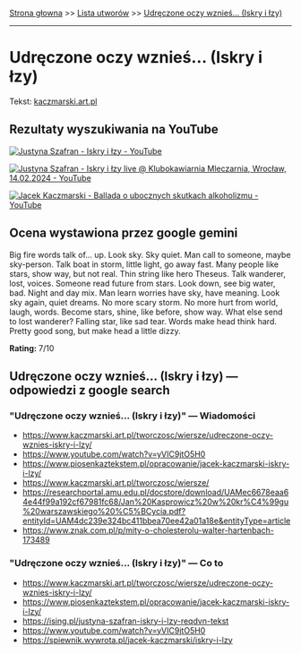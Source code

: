 [Strona głowna](../index.md) >> [Lista utworów](../list.md) >> [Udręczone oczy wznieś… (Iskry i łzy)](612.md)

---

# Udręczone oczy wznieś… (Iskry i łzy)

Tekst: [kaczmarski.art.pl](https://www.kaczmarski.art.pl/tworczosc/wiersze/udreczone-oczy-wznies-iskry-i-lzy/)

## Rezultaty wyszukiwania na YouTube

[![Justyna Szafran - Iskry i łzy - YouTube](http://img.youtube.com/vi/yVIC9jtO5H0/0.jpg)](https://www.youtube.com/watch?v=yVIC9jtO5H0 "Justyna Szafran - Iskry i łzy - YouTube")

[![Justyna Szafran - Iskry i łzy live @ Klubokawiarnia Mleczarnia, Wrocław, 14.02.2024 - YouTube](http://img.youtube.com/vi/PzbKlSLZclk/0.jpg)](https://www.youtube.com/watch?v=PzbKlSLZclk "Justyna Szafran - Iskry i łzy live @ Klubokawiarnia Mleczarnia, Wrocław, 14.02.2024 - YouTube")

[![Jacek Kaczmarski - Ballada o ubocznych skutkach alkoholizmu - YouTube](http://img.youtube.com/vi/VILElHYr0-w/0.jpg)](https://www.youtube.com/watch?v=VILElHYr0-w "Jacek Kaczmarski - Ballada o ubocznych skutkach alkoholizmu - YouTube")

## Ocena wystawiona przez google gemini

Big fire words talk of... up. Look sky. Sky quiet. Man call to someone, maybe sky-person. Talk boat in storm, little light, go away fast. Many people like stars, show way, but not real. Thin string like hero Theseus. Talk wanderer, lost, voices. Someone read future from stars. Look down, see big water, bad. Night and day mix. Man learn worries have sky, have meaning. Look sky again, quiet dreams. No more scary storm. No more hurt from world, laugh, words. Become stars, shine, like before, show way. What else send to lost wanderer? Falling star, like sad tear. Words make head think hard. Pretty good song, but make head a little dizzy.

**Rating:** 7/10 


## Udręczone oczy wznieś… (Iskry i łzy) — odpowiedzi z google search

### "Udręczone oczy wznieś… (Iskry i łzy)" — Wiadomości

 - <https://www.kaczmarski.art.pl/tworczosc/wiersze/udreczone-oczy-wznies-iskry-i-lzy/>
 - <https://www.youtube.com/watch?v=yVIC9jtO5H0>
 - <https://www.piosenkaztekstem.pl/opracowanie/jacek-kaczmarski-iskry-i-lzy/>
 - <https://www.kaczmarski.art.pl/tworczosc/wiersze/>
 - <https://researchportal.amu.edu.pl/docstore/download/UAMec6678eaa64e44f99a192cf67981fc68/Jan%20Kasprowicz%20w%20kr%C4%99gu%20warszawskiego%20%C5%BCycia.pdf?entityId=UAM4dc239e324bc411bbea70ee42a01a18e&entityType=article>
 - <https://www.znak.com.pl/p/mity-o-cholesterolu-walter-hartenbach-173489>

### "Udręczone oczy wznieś… (Iskry i łzy)" — Co to

 - <https://www.kaczmarski.art.pl/tworczosc/wiersze/udreczone-oczy-wznies-iskry-i-lzy/>
 - <https://www.piosenkaztekstem.pl/opracowanie/jacek-kaczmarski-iskry-i-lzy/>
 - <https://ising.pl/justyna-szafran-iskry-i-lzy-reqdvn-tekst>
 - <https://www.youtube.com/watch?v=yVIC9jtO5H0>
 - <https://spiewnik.wywrota.pl/jacek-kaczmarski/iskry-i-lzy>

